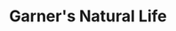 ---
title: "Garner's Natural Life"
url: /greenville/garners-natural-life/
shop: Nahrungsergänzung
---